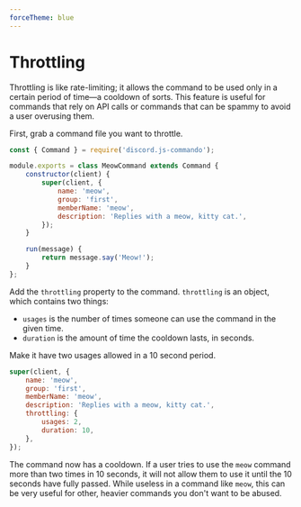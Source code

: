 ```yaml
---
forceTheme: blue
---
```


# Throttling

Throttling is like rate-limiting; it allows the command to be used only in a certain period of time—a cooldown of sorts. This feature is useful for commands that rely on API calls or commands that can be spammy to avoid a user overusing them.

First, grab a command file you want to throttle.

```js
const { Command } = require('discord.js-commando');

module.exports = class MeowCommand extends Command {
	constructor(client) {
		super(client, {
			name: 'meow',
			group: 'first',
			memberName: 'meow',
			description: 'Replies with a meow, kitty cat.',
		});
	}

	run(message) {
		return message.say('Meow!');
	}
};
```

Add the `throttling` property to the command. `throttling` is an object, which contains two things:

- `usages` is the number of times someone can use the command in the given time.
- `duration` is the amount of time the cooldown lasts, in seconds.

Make it have two usages allowed in a 10 second period.

<!-- eslint-skip -->

```js
super(client, {
	name: 'meow',
	group: 'first',
	memberName: 'meow',
	description: 'Replies with a meow, kitty cat.',
	throttling: {
		usages: 2,
		duration: 10,
	},
});
```

The command now has a cooldown. If a user tries to use the `meow` command more than two times in 10 seconds, it will not allow them to use it until the 10 seconds have fully passed. While useless in a command like `meow`, this can be very useful for other, heavier commands you don't want to be abused.
